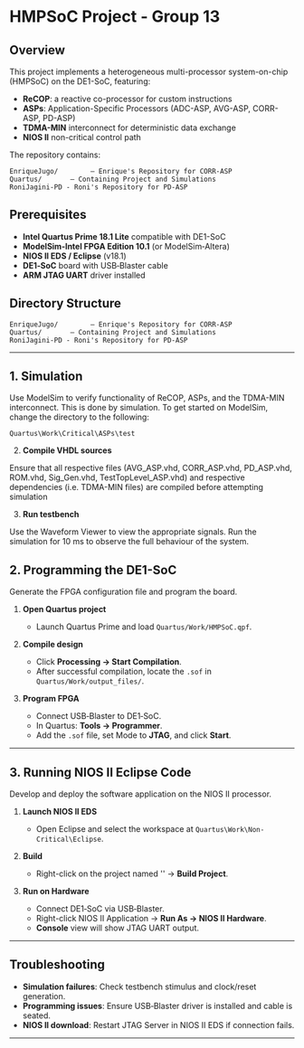 # HMPSoC Project - Group 13

## Overview

This project implements a heterogeneous multi-processor system-on-chip (HMPSoC) on the DE1-SoC, featuring:

* **ReCOP**: a reactive co-processor for custom instructions
* **ASPs**: Application-Specific Processors (ADC-ASP, AVG-ASP, CORR-ASP, PD-ASP)
* **TDMA-MIN** interconnect for deterministic data exchange
* **NIOS II** non-critical control path

The repository contains:

```
EnriqueJugo/        — Enrique's Repository for CORR-ASP
Quartus/       — Containing Project and Simulations
RoniJagini-PD - Roni's Repository for PD-ASP
```

## Prerequisites

* **Intel Quartus Prime 18.1 Lite** compatible with DE1-SoC
* **ModelSim‑Intel FPGA Edition 10.1** (or ModelSim‑Altera)
* **NIOS II EDS / Eclipse** (v18.1)
* **DE1‑SoC** board with USB‑Blaster cable
* **ARM JTAG UART** driver installed

## Directory Structure

```
EnriqueJugo/        — Enrique's Repository for CORR-ASP
Quartus/       — Containing Project and Simulations
RoniJagini-PD - Roni's Repository for PD-ASP
```

---

## 1. Simulation

Use ModelSim to verify functionality of ReCOP, ASPs, and the TDMA-MIN interconnect. This is done by simulation.
To get started on ModelSim, change the directory to the following:

```
Quartus\Work\Critical\ASPs\test
```

2. **Compile VHDL sources**

Ensure that all respective files (AVG_ASP.vhd, CORR_ASP.vhd, PD_ASP.vhd, ROM.vhd, Sig_Gen.vhd, TestTopLevel_ASP.vhd) and respective dependencies (i.e. TDMA-MIN files) are compiled before attempting simulation 

3. **Run testbench**

Use the Waveform Viewer to view the appropriate signals.
Run the simulation for 10 ms to observe the full behaviour of the system. 

## 2. Programming the DE1-SoC

Generate the FPGA configuration file and program the board.

1. **Open Quartus project**

   * Launch Quartus Prime and load `Quartus/Work/HMPSoC.qpf`.

2. **Compile design**

   * Click **Processing → Start Compilation**.
   * After successful compilation, locate the `.sof` in `Quartus/Work/output_files/`.

3. **Program FPGA**

   * Connect USB‑Blaster to DE1‑SoC.
   * In Quartus: **Tools → Programmer**.
   * Add the `.sof` file, set Mode to **JTAG**, and click **Start**.

---

## 3. Running NIOS II Eclipse Code

Develop and deploy the software application on the NIOS II processor.

1. **Launch NIOS II EDS**

   * Open Eclipse and select the workspace at `Quartus\Work\Non-Critical\Eclipse`.

2. **Build**

   * Right-click on the project named '' → **Build Project**.

4. **Run on Hardware**

   * Connect DE1‑SoC via USB‑Blaster.
   * Right-click NIOS II Application → **Run As → NIOS II Hardware**.
   * **Console** view will show JTAG UART output.

---

## Troubleshooting

* **Simulation failures**: Check testbench stimulus and clock/reset generation.
* **Programming issues**: Ensure USB‑Blaster driver is installed and cable is seated.
* **NIOS II download**: Restart JTAG Server in NIOS II EDS if connection fails.

---
